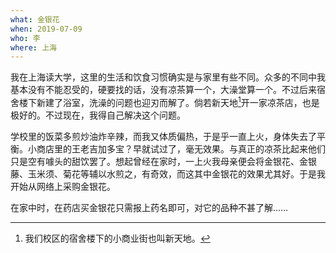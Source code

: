```yaml
---
what: 金银花
when: 2019-07-09
who: 李
where: 上海
---
```


我在上海读大学，这里的生活和饮食习惯确实是与家里有些不同。众多的不同中我基本没有不能忍受的，硬要找的话，没有凉茶算一个，大澡堂算一个。不过后来宿舍楼下新建了浴室，洗澡的问题也迎刃而解了。倘若新天地[^1]开一家凉茶店，也是极好的。不过现在，我得自己解决这个问题。

学校里的饭菜多煎炒油炸辛辣，而我又体质偏热，于是乎一直上火，身体失去了平衡。小商店里的王老吉加多宝？早就试过了，毫无效果。与真正的凉茶比起来他们只是空有噱头的甜饮罢了。想起曾经在家时，一上火我母亲便会将金银花、金银藤、玉米须、菊花等辅以水煎之，有奇效，而这其中金银花的效果尤其好。于是我开始从网络上采购金银花。

在家中时，在药店买金银花只需报上药名即可，对它的品种不甚了解……

[^1]: 我们校区的宿舍楼下的小商业街也叫新天地。